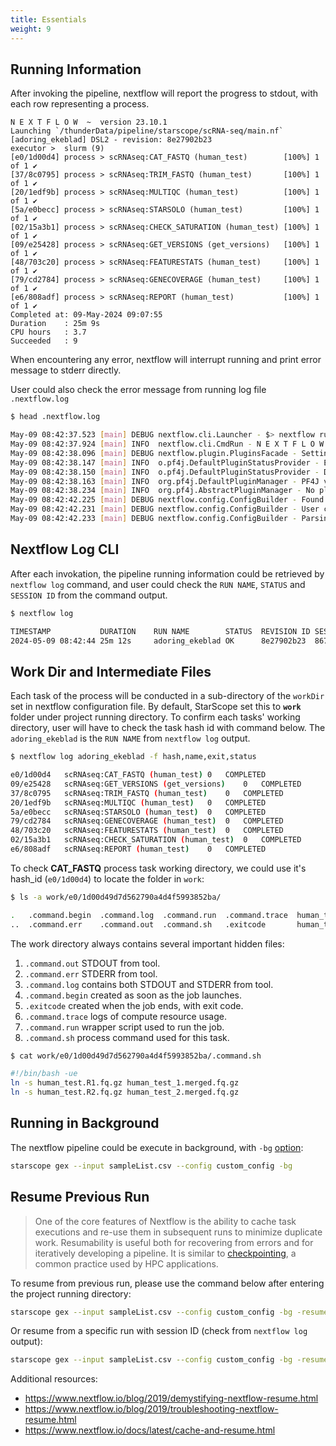 ```yaml
---
title: Essentials
weight: 9
---
```


## Running Information

After invoking the pipeline, nextflow will report the progress
to stdout, with each row representing a process.

```
N E X T F L O W  ~  version 23.10.1
Launching `/thunderData/pipeline/starscope/scRNA-seq/main.nf` [adoring_ekeblad] DSL2 - revision: 8e27902b23
executor >  slurm (9)
[e0/1d00d4] process > scRNAseq:CAT_FASTQ (human_test)        [100%] 1 of 1 ✔
[37/8c0795] process > scRNAseq:TRIM_FASTQ (human_test)       [100%] 1 of 1 ✔
[20/1edf9b] process > scRNAseq:MULTIQC (human_test)          [100%] 1 of 1 ✔
[5a/e0becc] process > scRNAseq:STARSOLO (human_test)         [100%] 1 of 1 ✔
[02/15a3b1] process > scRNAseq:CHECK_SATURATION (human_test) [100%] 1 of 1 ✔
[09/e25428] process > scRNAseq:GET_VERSIONS (get_versions)   [100%] 1 of 1 ✔
[48/703c20] process > scRNAseq:FEATURESTATS (human_test)     [100%] 1 of 1 ✔
[79/cd2784] process > scRNAseq:GENECOVERAGE (human_test)     [100%] 1 of 1 ✔
[e6/808adf] process > scRNAseq:REPORT (human_test)           [100%] 1 of 1 ✔
Completed at: 09-May-2024 09:07:55
Duration    : 25m 9s
CPU hours   : 3.7
Succeeded   : 9
```

When encountering any error, nextflow will interrupt running and 
print error message to stderr directly.

User could also check the error message from running log file `.nextflow.log`

```bash
$ head .nextflow.log

May-09 08:42:37.523 [main] DEBUG nextflow.cli.Launcher - $> nextflow run /thunderData/pipeline/starscope/scRNA-seq -c /thunderData/pipeline/nf_scRNAseq_config/latest/thunderbio_human_config --input sampleList.csv
May-09 08:42:37.924 [main] INFO  nextflow.cli.CmdRun - N E X T F L O W  ~  version 23.10.1
May-09 08:42:38.096 [main] DEBUG nextflow.plugin.PluginsFacade - Setting up plugin manager > mode=prod; embedded=false; plugins-dir=/home/xzx/.nextflow/plugins; core-plugins: nf-amazon@2.1.4,nf-azure@1.3.3,nf-cloudcache@0.3.0,nf-codecommit@0.1.5,nf-console@1.0.6,nf-ga4gh@1.1.0,nf-google@1.8.3,nf-tower@1.6.3,nf-wave@1.0.1
May-09 08:42:38.147 [main] INFO  o.pf4j.DefaultPluginStatusProvider - Enabled plugins: []
May-09 08:42:38.150 [main] INFO  o.pf4j.DefaultPluginStatusProvider - Disabled plugins: []
May-09 08:42:38.163 [main] INFO  org.pf4j.DefaultPluginManager - PF4J version 3.4.1 in 'deployment' mode
May-09 08:42:38.234 [main] INFO  org.pf4j.AbstractPluginManager - No plugins
May-09 08:42:42.225 [main] DEBUG nextflow.config.ConfigBuilder - Found config base: /thunderData/pipeline/starscope/scRNA-seq/nextflow.config
May-09 08:42:42.231 [main] DEBUG nextflow.config.ConfigBuilder - User config file: /thunderData/pipeline/nf_scRNAseq_config/latest/thunderbio_human_config_v2
May-09 08:42:42.233 [main] DEBUG nextflow.config.ConfigBuilder - Parsing config file: /thunderData/pipeline/starscope/scRNA-seq/nextflow.config
```

## Nextflow Log CLI

After each invokation, the pipeline running information could be retrieved by `nextflow log` 
command, and user could check the `RUN NAME`, `STATUS` and `SESSION ID` from the command output.

```bash
$ nextflow log

TIMESTAMP          	DURATION	RUN NAME       	STATUS	REVISION ID	SESSION ID                          	COMMAND                                                                                                                                                      
2024-05-09 08:42:44	25m 12s 	adoring_ekeblad	OK    	8e27902b23 	8670925f-ce5a-4f7a-b327-a98b288e6aa6	nextflow run /thunderData/pipeline/starscope/scRNA-seq -c /thunderData/pipeline/nf_scRNAseq_config/latest/thunderbio_human_config --input sampleList.csv
```


## Work Dir and Intermediate Files

Each task of the process will be conducted in a sub-directory of the `workDir` set in
nextflow configuration file. By default, StarScope set this to **`work`** folder
under project running directory. To confirm each tasks' working directory, user
will have to check the task hash id with command below. The `adoring_ekeblad` is
the `RUN NAME` from `nextflow log` output.


```bash
$ nextflow log adoring_ekeblad -f hash,name,exit,status

e0/1d00d4	scRNAseq:CAT_FASTQ (human_test)	0	COMPLETED
09/e25428	scRNAseq:GET_VERSIONS (get_versions)	0	COMPLETED
37/8c0795	scRNAseq:TRIM_FASTQ (human_test)	0	COMPLETED
20/1edf9b	scRNAseq:MULTIQC (human_test)	0	COMPLETED
5a/e0becc	scRNAseq:STARSOLO (human_test)	0	COMPLETED
79/cd2784	scRNAseq:GENECOVERAGE (human_test)	0	COMPLETED
48/703c20	scRNAseq:FEATURESTATS (human_test)	0	COMPLETED
02/15a3b1	scRNAseq:CHECK_SATURATION (human_test)	0	COMPLETED
e6/808adf	scRNAseq:REPORT (human_test)	0	COMPLETED
```

To check **CAT_FASTQ** process task working directory, we could use it's hash_id (`e0/1d00d4`) to
locate the folder in `work`:

```bash
$ ls -a work/e0/1d00d49d7d562790a4d4f5993852ba/

.   .command.begin  .command.log  .command.run  .command.trace  human_test_1.merged.fq.gz  human_test.R1.fq.gz
..  .command.err    .command.out  .command.sh   .exitcode       human_test_2.merged.fq.gz  human_test.R2.fq.gz
```

The work directory always contains several important hidden files:

1. `.command.out` STDOUT from tool.
2. `.command.err` STDERR from tool.
3. `.command.log` contains both STDOUT and STDERR from tool.
4. `.command.begin` created as soon as the job launches.
5. `.exitcode` created when the job ends, with exit code.
6. `.command.trace` logs of compute resource usage.
7. `.command.run` wrapper script used to run the job.
8. `.command.sh` process command used for this task.

```bash
$ cat work/e0/1d00d49d7d562790a4d4f5993852ba/.command.sh 

#!/bin/bash -ue
ln -s human_test.R1.fq.gz human_test_1.merged.fq.gz
ln -s human_test.R2.fq.gz human_test_2.merged.fq.gz
```

## Running in Background

The nextflow pipeline could be execute in background, with `-bg` [option](https://www.nextflow.io/docs/latest/cli.html#options):

```bash
starscope gex --input sampleList.csv --config custom_config -bg
```

## Resume Previous Run

>One of the core features of Nextflow is the ability to cache task executions and re-use 
>them in subsequent runs to minimize duplicate work. Resumability is useful both for recovering 
>from errors and for iteratively developing a pipeline. 
>It is similar to [checkpointing](https://en.wikipedia.org/wiki/Application_checkpointing), 
>a common practice used by HPC applications.

To resume from previous run, please use the command below after entering the project running directory:

```bash
starscope gex --input sampleList.csv --config custom_config -bg -resume
```

Or resume from a specific run with session ID (check from `nextflow log` output):

```bash
starscope gex --input sampleList.csv --config custom_config -bg -resume 8670925f-ce5a-4f7a-b327-a98b288e6aa6
```

Additional resources:

- https://www.nextflow.io/blog/2019/demystifying-nextflow-resume.html
- https://www.nextflow.io/blog/2019/troubleshooting-nextflow-resume.html
- https://www.nextflow.io/docs/latest/cache-and-resume.html
